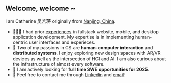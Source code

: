 ## Welcome, welcome ~
I am Catherine 吴若菥 originally from [Nanjing, China](https://www.google.com/maps/place/%E4%B8%AD%E5%9B%BD%E6%B1%9F%E8%8B%8F%E7%9C%81%E5%8D%97%E4%BA%AC%E5%B8%82/@17.5126382,77.2950694,3z/data=!4m5!3m4!1s0x35b58c9b668dcd83:0x8ffbb60b79df1b06!8m2!3d32.0583799!4d118.79647).
- 👩🏻‍💻 I had prior [experiences](https://github.com/catherineruoxiwu/catherineruoxiwu/blob/main/Catherine_Wu_Resume_v6-4-1.pdf) in fullstack website, mobile, and desktop application development. My expertise is in implementing human-centric user interfaces and experieces.
- 👾 Two of my passions in CS are **human-computer interaction** and **distributed systems**. I enjoy exploring new design spaces with AR/VR devices as well as the intersection of HCI and AI. I am also curious about the infrastructure of almost every software.
- 👀 I am actively looking for **full time SWE opportunities for 2025**.
- 📲 Feel free to contact me through [Linkedin](https://www.linkedin.com/in/ruoxi-catherine-wu/) and [email](mailto:ruoxi.wu@uwaterloo.ca)!
